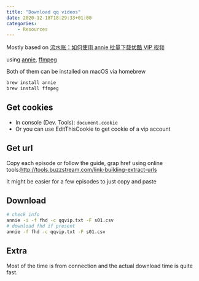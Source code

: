 ```yaml
---
title: "Download qq videos"
date: 2020-12-18T18:29:33+01:00
categories:
    - Resources
---
```


Mostly based on [流水账：如何使用 annie 批量下载优酷 VIP 视频](https://meta.appinn.net/t/topic/13946)

using [annie](https://github.com/iawia002/annie), [ffmpeg](https://ffmpeg.org/)

Both of them can be installed on macOS via homebrew

```bash
brew install annie
brew install ffmpeg
```

## Get cookies

* In console (Dev. Tools): `document.cookie`
* Or you can use EditThisCookie to get cookie of a vip account

## Get url

Copy each episode or follow the guide, grap href using online tools:http://tools.buzzstream.com/link-building-extract-urls

It might be easier for a few episodes to just copy and paste

## Download

```bash
# check info
annie -i -f fhd -c qqvip.txt -F s01.csv
# download fhd if present
annie -f fhd -c qqvip.txt -F s01.csv
```

## Extra

Most of the time is from connection and the actual download time is quite fast.
